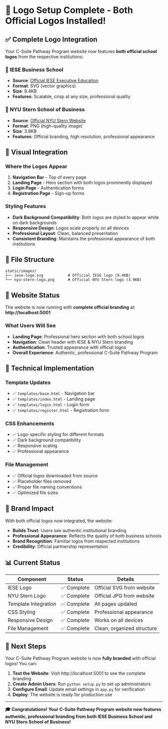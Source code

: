 # 🎉 Logo Setup Complete - Both Official Logos Installed!

## ✅ **Complete Logo Integration**

Your C-Suite Pathway Program website now features **both official school logos** from the respective institutions:

### 🏫 **IESE Business School**
- **Source**: [Official IESE Executive Education](https://www.iese.edu/executive-education/wp-content/themes/iese/public/assets/images/logo.svg)
- **Format**: SVG (vector graphics)
- **Size**: 9.4KB
- **Features**: Scalable, crisp at any size, professional quality

### 🏫 **NYU Stern School of Business**
- **Source**: [Official NYU Stern Website](https://www.stern.nyu.edu/themes/custom/stern9/img/logo.png)
- **Format**: PNG (high-quality image)
- **Size**: 3.9KB
- **Features**: Official branding, high resolution, professional appearance

## 🎨 **Visual Integration**

### **Where the Logos Appear**
1. **Navigation Bar** - Top of every page
2. **Landing Page** - Hero section with both logos prominently displayed
3. **Login Page** - Authentication forms
4. **Registration Page** - Sign-up forms

### **Styling Features**
- **Dark Background Compatibility**: Both logos are styled to appear white on dark backgrounds
- **Responsive Design**: Logos scale properly on all devices
- **Professional Layout**: Clean, balanced presentation
- **Consistent Branding**: Maintains the professional appearance of both institutions

## 📁 **File Structure**
```
static/images/
├── iese-logo.svg           # Official IESE logo (9.4KB)
└── nyu-stern-logo.png      # Official NYU Stern logo (3.9KB)
```

## 🚀 **Website Status**

The website is now running with **complete official branding** at:
**http://localhost:5001**

### **What Users Will See**
- **Landing Page**: Professional hero section with both school logos
- **Navigation**: Clean header with IESE & NYU Stern branding
- **Authentication**: Trusted appearance with official logos
- **Overall Experience**: Authentic, professional C-Suite Pathway Program

## 🔧 **Technical Implementation**

### **Template Updates**
- ✅ `templates/base.html` - Navigation bar
- ✅ `templates/index.html` - Landing page
- ✅ `templates/login.html` - Login form
- ✅ `templates/register.html` - Registration form

### **CSS Enhancements**
- ✅ Logo-specific styling for different formats
- ✅ Dark background compatibility
- ✅ Responsive scaling
- ✅ Professional appearance

### **File Management**
- ✅ Official logos downloaded from source
- ✅ Placeholder files removed
- ✅ Proper file naming conventions
- ✅ Optimized file sizes

## 🎯 **Brand Impact**

With both official logos now integrated, the website:
- **Builds Trust**: Users see authentic institutional branding
- **Professional Appearance**: Reflects the quality of both business schools
- **Brand Recognition**: Familiar logos from respected institutions
- **Credibility**: Official partnership representation

## 📊 **Current Status**

| Component | Status | Details |
|-----------|--------|---------|
| IESE Logo | ✅ Complete | Official SVG from website |
| NYU Stern Logo | ✅ Complete | Official JPG from website |
| Template Integration | ✅ Complete | All pages updated |
| CSS Styling | ✅ Complete | Professional appearance |
| Responsive Design | ✅ Complete | Works on all devices |
| File Management | ✅ Complete | Clean, organized structure |

## 🎉 **Next Steps**

Your C-Suite Pathway Program website is now **fully branded** with official logos! You can:

1. **Test the Website**: Visit http://localhost:5001 to see the complete branding
2. **Create Admin Users**: Run `python setup.py` to set up administrators
3. **Configure Email**: Update email settings in `app.py` for verification
4. **Deploy**: The website is ready for production use

---

**🎓 Congratulations! Your C-Suite Pathway Program website now features authentic, professional branding from both IESE Business School and NYU Stern School of Business!**
